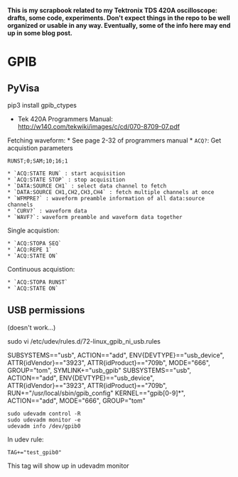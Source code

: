 
**This is my scrapbook related to my Tektronix TDS 420A oscilloscope: drafts, some code, experiments. Don't expect things in the repo to be well organized or usable in any way. Eventually, some of the info here may end up in some blog post.**

# GPIB

## PyVisa

pip3 install gpib_ctypes


* Tek 420A Programmers Manual: http://w140.com/tekwiki/images/c/cd/070-8709-07.pdf

Fetching waveform:
    * See page 2-32 of programmers manual
    * `ACQ?`: Get acquistion parameters

```
RUNST;0;SAM;10;16;1
```
    * `ACQ:STATE RUN` : start acquisition
    * `ACQ:STATE STOP` : stop acquisition
    * `DATA:SOURCE CH1` : select data channel to fetch
    * `DATA:SOURCE CH1,CH2,CH3,CH4` : fetch multiple channels at once
    * `WFMPRE?` : waveform preamble information of all data:source channels
    * `CURV?` : waveform data
    * `WAVF?`: waveform preamble and waveform data together


Single acquistion:

    * `ACQ:STOPA SEQ`
    * `ACQ:REPE 1`
    * `ACQ:STATE ON`

Continuous acquistion:

    * `ACQ:STOPA RUNST`
    * `ACQ:STATE ON`



## USB permissions

(doesn't work...)

sudo vi /etc/udev/rules.d/72-linux_gpib_ni_usb.rules

SUBSYSTEMS=="usb", ACTION=="add", ENV{DEVTYPE}=="usb_device", ATTR{idVendor}=="3923", ATTR{idProduct}=="709b", MODE="666", GROUP="tom", SYMLINK+="usb_gpib"
SUBSYSTEMS=="usb", ACTION=="add", ENV{DEVTYPE}=="usb_device", ATTR{idVendor}=="3923", ATTR{idProduct}=="709b", RUN+="/usr/local/sbin/gpib_config"
KERNEL=="gpib[0-9]*", ACTION=="add", MODE="666", GROUP="tom"



```
sudo udevadm control -R
sudo udevadm monitor -e
udevadm info /dev/gpib0
```

In udev rule:
```
TAG+="test_gpib0"
```
This tag will show up in udevadm monitor



